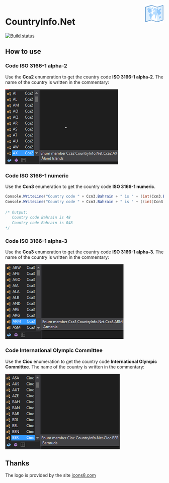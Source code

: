 <img src="Images/Logo/icons8-World_Map_100.png"  alt="logo" title="CountryInfo.Net" align="right" height="60" />

# CountryInfo.Net

[![Build status](https://ci.appveyor.com/api/projects/status/n2vy488de8trq5c5?svg=true)](https://ci.appveyor.com/project/vertigra/countryinfo-net)

## How to use

### Code ISO 3166-1 alpha-2
Use the **Cca2** enumeration to get the country code **ISO 3166-1 alpha-2**. The name of the country is written in the commentary:

![cca2_select_country](Images/Content/cca2_select_country.png)

### Code ISO 3166-1 numeric
Use the **Ccn3** enumeration to get the country code **ISO 3166-1 numeric**.

```c#
Console.WriteLine("Country code " + Ccn3.Bahrain + " is " + (int)Ccn3.Bahrain)
Console.WriteLine("Country code " + Ccn3.Bahrain + " is " + ((int)Ccn3.Bahrain).ToString("000"));

/* Output:
   Country code Bahrain is 48
   Country code Bahrain is 048
*/

```

### Code ISO 3166-1 alpha-3
Use the **Cca3** enumeration to get the country code **ISO 3166-1 alpha-3**. The name of the country is written in the commentary:

![cca3_select_country](Images/Content/cca3_select_country.png)

### Code International Olympic Committee
Use the **Cioc** enumeration to get the country code **International Olympic Committee**. The name of the country is written in the commentary:

![Cioc_select_country](Images/Content/Cioc_select_country.png)




## Thanks

The logo is provided by the site [icons8.com](https://icons8.com/)

